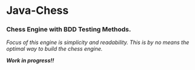 # Java-Chess
### Chess Engine with BDD Testing Methods.

*Focus of this engine is simplicity and readability. This is by no means the optimal way to build the chess
engine.*    

***Work in progress!!***
